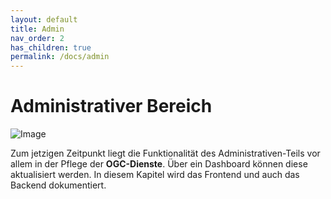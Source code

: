 ```yaml
---
layout: default
title: Admin
nav_order: 2
has_children: true
permalink: /docs/admin
---
```


# Administrativer Bereich

![Image]({{site.baseurl}}/assets/images/admin_dashboard.png)

Zum jetzigen Zeitpunkt liegt die Funktionalität des Administrativen-Teils vor allem in der Pflege der **OGC-Dienste**. Über ein Dashboard können diese aktualisiert werden. 
In diesem Kapitel wird das Frontend und auch das Backend dokumentiert.

